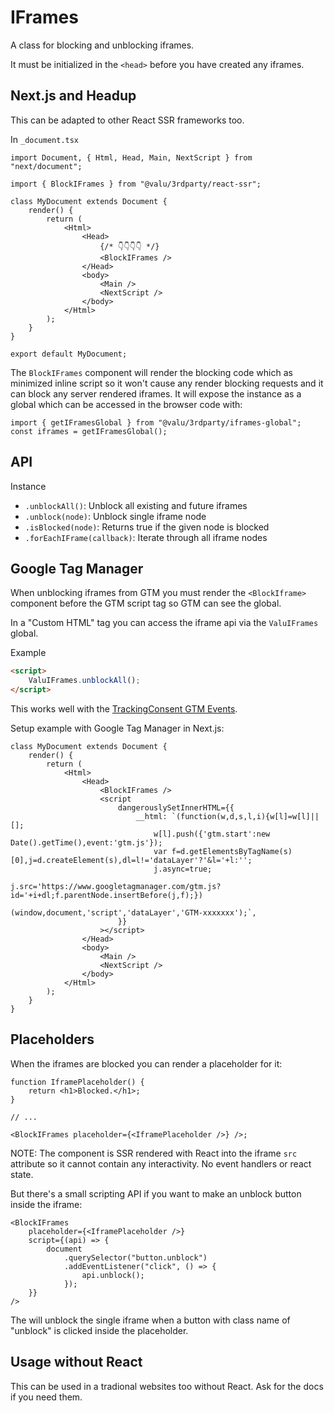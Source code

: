 # IFrames

A class for blocking and unblocking iframes.

It must be initialized in the `<head>` before you have created any iframes.

## Next.js and Headup

This can be adapted to other React SSR frameworks too.

In `_document.tsx`

```tsx
import Document, { Html, Head, Main, NextScript } from "next/document";

import { BlockIFrames } from "@valu/3rdparty/react-ssr";

class MyDocument extends Document {
    render() {
        return (
            <Html>
                <Head>
                    {/* 👇👇👇👇 */}
                    <BlockIFrames />
                </Head>
                <body>
                    <Main />
                    <NextScript />
                </body>
            </Html>
        );
    }
}

export default MyDocument;
```

The `BlockIFrames` component will render the blocking code which as minimized
inline script so it won't cause any render blocking requests and it can block
any server rendered iframes. It will expose the instance as a global which
can be accessed in the browser code with:

```tsx
import { getIFramesGlobal } from "@valu/3rdparty/iframes-global";
const iframes = getIFramesGlobal();
```

## API

Instance

-   `.unblockAll()`: Unblock all existing and future iframes
-   `.unblock(node)`: Unblock single iframe node
-   `.isBlocked(node)`: Returns true if the given node is blocked
-   `.forEachIFrame(callback)`: Iterate through all iframe nodes

## Google Tag Manager

When unblocking iframes from GTM you must render the `<BlockIframe>`
component before the GTM script tag so GTM can see the global.

In a "Custom HTML" tag you can access the iframe api via the `ValuIFrames`
global.

Example

```html
<script>
    ValuIFrames.unblockAll();
</script>
```

This works well with the [TrackingConsent GTM
Events](tracking-consent.md#google-tag-manager-events).

Setup example with Google Tag Manager in Next.js:

```tsx
class MyDocument extends Document {
    render() {
        return (
            <Html>
                <Head>
                    <BlockIFrames />
                    <script
                        dangerouslySetInnerHTML={{
                            __html: `(function(w,d,s,l,i){w[l]=w[l]||[];
                                w[l].push({'gtm.start':new Date().getTime(),event:'gtm.js'});
                                var f=d.getElementsByTagName(s)[0],j=d.createElement(s),dl=l!='dataLayer'?'&l='+l:'';
                                j.async=true;
                                j.src='https://www.googletagmanager.com/gtm.js?id='+i+dl;f.parentNode.insertBefore(j,f);})
                                (window,document,'script','dataLayer','GTM-xxxxxxx');`,
                        }}
                    ></script>
                </Head>
                <body>
                    <Main />
                    <NextScript />
                </body>
            </Html>
        );
    }
}
```

## Placeholders

When the iframes are blocked you can render a placeholder for it:

```tsx
function IframePlaceholder() {
    return <h1>Blocked.</h1>;
}

// ...

<BlockIFrames placeholder={<IframePlaceholder />} />;
```

NOTE: The component is SSR rendered with React into the iframe `src`
attribute so it cannot contain any interactivity. No event handlers or react
state.

But there's a small scripting API if you want to make an unblock button inside the iframe:

```tsx
<BlockIFrames
    placeholder={<IframePlaceholder />}
    script={(api) => {
        document
            .querySelector("button.unblock")
            .addEventListener("click", () => {
                api.unblock();
            });
    }}
/>
```

The will unblock the single iframe when a button with class name of "unblock"
is clicked inside the placeholder.

## Usage without React

This can be used in a tradional websites too without React. Ask for the docs
if you need them.

